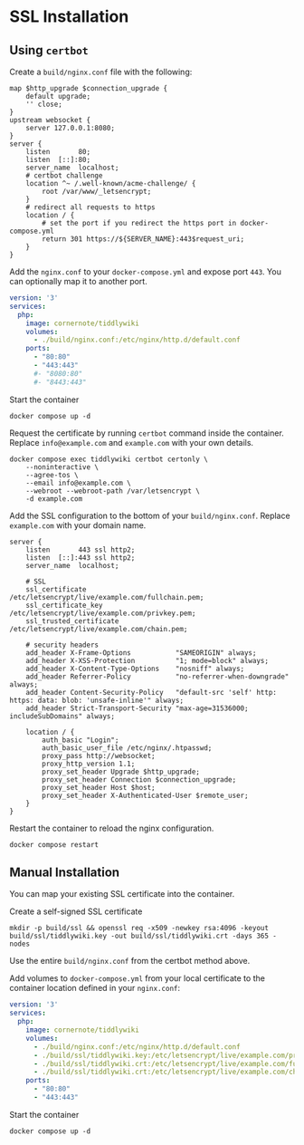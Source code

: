 # SSL Installation

## Using `certbot`

Create a `build/nginx.conf` file with the following:

```
map $http_upgrade $connection_upgrade {
    default upgrade;
    '' close;
}
upstream websocket {
    server 127.0.0.1:8080;
}
server {
    listen       80;
    listen  [::]:80;
    server_name  localhost;
    # certbot challenge
    location ^~ /.well-known/acme-challenge/ {
        root /var/www/_letsencrypt;
    }
    # redirect all requests to https
    location / {
        # set the port if you redirect the https port in docker-compose.yml
        return 301 https://${SERVER_NAME}:443$request_uri;
    }
}
```

Add the `nginx.conf` to your `docker-compose.yml` and expose port `443`. You can optionally map it to another port.

```yaml
version: '3'
services:
  php:
    image: cornernote/tiddlywiki
    volumes:
      - ./build/nginx.conf:/etc/nginx/http.d/default.conf
    ports:
      - "80:80"
      - "443:443"
      #- "8080:80"
      #- "8443:443"
```

Start the container

```shell
docker compose up -d
```

Request the certificate by running `certbot` command inside the container. Replace `info@example.com` and `example.com` with your own details.

```shell
docker compose exec tiddlywiki certbot certonly \
    --noninteractive \
    --agree-tos \
    --email info@example.com \
    --webroot --webroot-path /var/letsencrypt \
    -d example.com
```

Add the SSL configuration to the bottom of your `build/nginx.conf`. Replace `example.com` with your domain name.

```
server {
    listen       443 ssl http2;
    listen  [::]:443 ssl http2;
    server_name  localhost;

    # SSL
    ssl_certificate                      /etc/letsencrypt/live/example.com/fullchain.pem;
    ssl_certificate_key                  /etc/letsencrypt/live/example.com/privkey.pem;
    ssl_trusted_certificate              /etc/letsencrypt/live/example.com/chain.pem;

    # security headers
    add_header X-Frame-Options           "SAMEORIGIN" always;
    add_header X-XSS-Protection          "1; mode=block" always;
    add_header X-Content-Type-Options    "nosniff" always;
    add_header Referrer-Policy           "no-referrer-when-downgrade" always;
    add_header Content-Security-Policy   "default-src 'self' http: https: data: blob: 'unsafe-inline'" always;
    add_header Strict-Transport-Security "max-age=31536000; includeSubDomains" always;

    location / {
        auth_basic "Login";
        auth_basic_user_file /etc/nginx/.htpasswd;
        proxy_pass http://websocket;
        proxy_http_version 1.1;
        proxy_set_header Upgrade $http_upgrade;
        proxy_set_header Connection $connection_upgrade;
        proxy_set_header Host $host;
        proxy_set_header X-Authenticated-User $remote_user;
    }
}
```

Restart the container to reload the nginx configuration.

```shell
docker compose restart
```

## Manual Installation

You can map your existing SSL certificate into the container.

Create a self-signed SSL certificate

```shell
mkdir -p build/ssl && openssl req -x509 -newkey rsa:4096 -keyout build/ssl/tiddlywiki.key -out build/ssl/tiddlywiki.crt -days 365 -nodes
```
Use the entire `build/nginx.conf` from the certbot method above.

Add volumes to `docker-compose.yml` from your local certificate to the container location defined in your `nginx.conf`:


```yaml
version: '3'
services:
  php:
    image: cornernote/tiddlywiki
    volumes:
      - ./build/nginx.conf:/etc/nginx/http.d/default.conf
      - ./build/ssl/tiddlywiki.key:/etc/letsencrypt/live/example.com/privkey.pem
      - ./build/ssl/tiddlywiki.crt:/etc/letsencrypt/live/example.com/fullchain.pem
      - ./build/ssl/tiddlywiki.crt:/etc/letsencrypt/live/example.com/chain.pem
    ports:
      - "80:80"
      - "443:443"
```

Start the container

```shell
docker compose up -d
```
